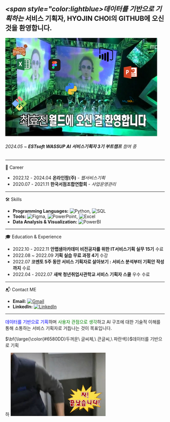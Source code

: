 ## *<span style="color:lightblue>데이터를 기반으로 기획하는* 서비스 기획자, HYOJIN CHOI</span>의 GITHUB에 오신 것을 환영합니다.
![환영](환영.jpg)
###### 2024.05 ~ **ESTsoft WASSUP AI 서비스기획자 3기 부트캠프** 참여 중
___
:briefcase: Career
- 2022.12 - 2024.04 **온라인팜(주)** - *웹서비스기획* 
- 2020.07 - 2021.11 **한국서점조합연합회** - *사업운영관리*
___
:hammer_and_wrench: Skills
- **Programming Languages:** ![Python](https://img.shields.io/badge/Python-3776AB?style=flat&logo=python&logoColor=white), ![SQL](https://img.shields.io/badge/SQL-4479A1?style=flat&logo=postgresql&logoColor=white)
- **Tools:** ![Figma](https://img.shields.io/badge/Figma-F24E1E?style=flat&logo=figma&logoColor=white), ![PowerPoint](https://img.shields.io/badge/PowerPoint-B7472A?style=flat&logo=microsoft-powerpoint&logoColor=white), ![Excel](https://img.shields.io/badge/Excel-217346?style=flat&logo=microsoft-excel&logoColor=white)
- **Data Analysis & Visualization:** ![PowerBI](https://img.shields.io/badge/PowerBI-F2C811?style=flat&logo=power-bi&logoColor=black)
___
:mortar_board: Education & Experience
- 2022.10 - 2022.11 **안랩샘아카데미 비전공자를 위한 IT서비스기획 실무 15기** 수료
- 2022.08 ~ 2022.09 **기획 실습 무료 과정 4기** 수강
- 2022.07 **코멘토 5주 동안 서비스 기획자로 살아보기 : 서비스 분석부터 기획안 작성까지** 수료 
- 2022.04 - 2022.07 **새싹 청년취업사관학교 서비스 기획자 스쿨** 우수 수료
___
:mailbox_with_mail: Contact ME
- **Email:** [![Gmail](https://img.shields.io/badge/Gmail-D14836?style=flat&logo=gmail&logoColor=white)](mailto:0915thehyojin@gmail.com)
- **LinkedIn:** [![LinkedIn](https://img.shields.io/badge/LinkedIn-0077B5?style=flat&logo=linkedin&logoColor=white)](https://www.linkedin.com/in/HYOJINCHOI915)
___
<span style="color:blue">데이터를 기반으로 기획</span>하며  <span style="color:green">사용자 관점으로 생각</span>하고  <span style="pink">AI 구조에 대한 기술적 이해를 통해 소통</span>하는 서비스 기획자로 거듭나는 것이 목표입니다.
<p>$\bf{\large{\color{#6580DD}두꺼운\ 글씨체,\ 큰글씨,\ 파란색}}$데이터를 기반으로 기획</p>하
<img src="끝났습니다.jpg" width="300" height="200">








